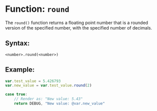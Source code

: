 # Function: `round`

The `round()` function returns a floating point number that is a rounded version of the specified number, with the specified number of decimals.


## Syntax:
```
<number>.round(<number>)
```

## Example:
```javascript
var.test_value = 5.426793
var.new_value = var.test_value.round(2)

case true:
    // Render as: "New value: 5.43"
    return DEBUG, "New value: @var.new_value"
```

